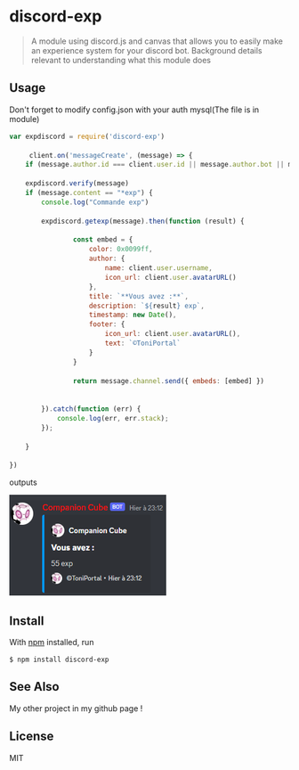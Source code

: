 # discord-exp

> A module using discord.js and canvas that allows you to easily make an experience system for your discord bot.
> Background details relevant to understanding what this module does

## Usage

Don't forget to modify config.json with your auth mysql(The file is in module)

```js
var expdiscord = require('discord-exp')

     client.on('messageCreate', (message) => {
    if (message.author.id === client.user.id || message.author.bot || message.author.equals(client.user)) return;

    expdiscord.verify(message)
    if (message.content == "*exp") {
        console.log("Commande exp")

        expdiscord.getexp(message).then(function (result) {

                const embed = {
                    color: 0x0099ff,
                    author: {
                        name: client.user.username,
                        icon_url: client.user.avatarURL()
                    },
                    title: `**Vous avez :**`,
                    description: `${result} exp`,
                    timestamp: new Date(),
                    footer: {
                        icon_url: client.user.avatarURL(),
                        text: `©ToniPortal`
                    }
                }
               
                return message.channel.send({ embeds: [embed] })

            
        }).catch(function (err) {
            console.log(err, err.stack);
        });

    }

})
```

outputs

![Does](./does.png)

## Install

With [npm](https://npmjs.org/) installed, run

```
$ npm install discord-exp
```

## See Also

My other project in my github page !

## License

MIT